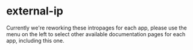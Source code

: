 # external-ip

Currently we're reworking these intropages for each app, please use the menu on the left to select other available documentation pages for each app, including this one.
